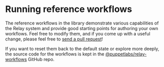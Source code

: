 # Running reference workflows

The reference workflows in the library demonstrate various capabilities of the Relay system and provide good starting points for authoring your own workflows. Feel free to modify them, and if you come up with a useful change, please feel free to [send a pull request](https://github.com/puppetlabs/relay-workflows/)!

If you want to reset them back to the default state or explore more deeply, the source code for the workflows is kept in the [@puppetlabs/relay-workflows](https://github.com/puppetlabs/relay-workflows) GitHub repo. 
